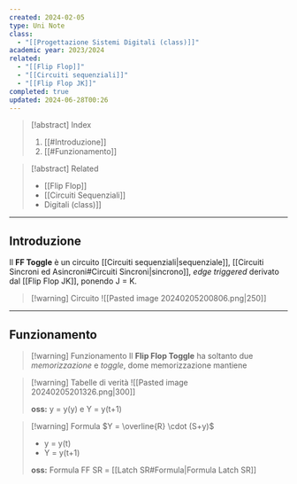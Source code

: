 ```yaml
---
created: 2024-02-05
type: Uni Note
class:
  - "[[Progettazione Sistemi Digitali (class)]]"
academic year: 2023/2024
related:
  - "[[Flip Flop]]"
  - "[[Circuiti sequenziali]]"
  - "[[Flip Flop JK]]"
completed: true
updated: 2024-06-28T00:26
---
```

>[!abstract] Index
>1. [[#Introduzione]]
>2. [[#Funzionamento]]

>[!abstract] Related
>- [[Flip Flop]]
>- [[Circuiti Sequenziali]]
>- [](Circuiti%20sequenziali.md)Digitali (class)]]

---
## Introduzione

Il **FF Toggle** è un circuito [[Circuiti sequenziali|sequenziale]], [[Circuiti Sincroni ed Asincroni#Circuiti Sincroni|sincrono]], *edge triggered* derivato dal [[Flip Flop JK]], ponendo J = K.

>[!warning] Circuito
>![[Pasted image 20240205200806.png|250]]

---
## Funzionamento

>[!warning] Funzionamento
>Il **Flip Flop Toggle** ha soltanto due  *memorizzazione* e *toggle*, dome memorizzazione mantiene 

>[!warning] Tabelle di verità
![[Pasted image 20240205201326.png|300]]
>
>**oss:** y = y(y) e Y = y(t+1)

>[!warning] Formula
$Y = \overline{R} \cdot (S+y)$
>- y = y(t)
>- Y = y(t+1)
>
>**oss:** Formula FF SR =  [[Latch SR#Formula|Formula Latch SR]]
